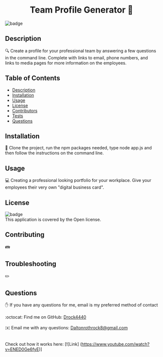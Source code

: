 <h1 align="center">Team Profile Generator 👋</h1>

![badge](https://img.shields.io/badge/license-Open-brightgreen)<br />
## Description
🔍 Create a profile for your professional team by answering a few questions in the command line. Complete with links to email, phone numbers, and links to media pages for more information on the employees.
## Table of Contents
- [Description](#description)
- [Installation](#installation)
- [Usage](#usage)
- [License](#license)
- [Contributors](#contributors)
- [Tests](#tests)
- [Questions](#questions)
## Installation
💾 Clone the project, run the npm packages needed, type node app.js  and then follow the instructions on the command line. 
## Usage
💻 Creating a professional looking portfolio for your workplace. Give your employees their very own "digital business card".
## License
![badge](https://img.shields.io/badge/license-Open-brightgreen)
<br />
This application is covered by the Open license. 
## Contributing
👪 
## Troubleshooting
✏️ 
## Questions
✋ If you have any questions for me, email is my preferred method of contact<br />
<br />
:octocat: Find me on GitHub: [Drock4440](https://github.com/Drock4440)<br />
<br />
✉️ Email me with any questions: Daltonrothrock8@gmail.com<br /><br />
  
  Check out how it works here: [![Link] (https://www.youtube.com/watch?v=ENED0Ge6fyE)]